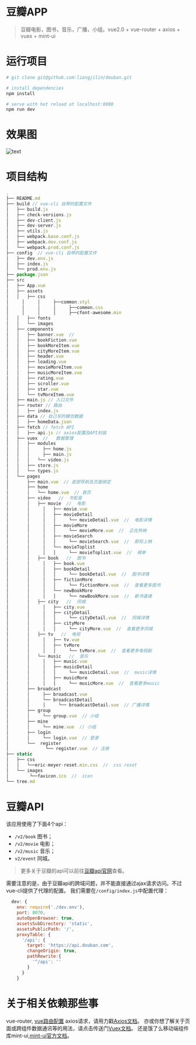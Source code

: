 # 豆瓣APP

> 豆瓣电影，图书，音乐，广播，小组。vue2.0 + vue-router + axios + vuex + mint-ui

# 运行项目

``` bash
# git clone git@github.com:liangjilin/douban.git

# install dependencies
npm install

# serve with hot reload at localhost:8080
npm run dev

```
# 效果图

![text](../master/static/images/jdfw.gif)

# 项目结构
```javascript
.
├── README.md
├── build // vue-cli 自带的配置文件
│   ├── build.js
│   ├── check-versions.js
│   ├── dev-client.js
│   ├── dev-server.js
│   ├── utils.js
│   ├── webpack.base.conf.js
│   ├── webpack.dev.conf.js
│   └── webpack.prod.conf.js
├── config  // vue-cli 自带的配置文件
│   ├── dev.env.js
│   ├── index.js
│   └── prod.env.js
├── package.json
├── src
│   ├── App.vue
│   ├── assets
│   │   ├── css
│     │     │     ├──common.styl
│     │     │     │     ├──common.css
│     │     │     │     ├──cfont-awesome.min
│   │   ├── fonts
│   │   └── images
│   ├── components
│   │   ├── banner.vue  //
│   │   ├── bookFiction.vue
│   │   ├── bookMoreItem.vue
│   │   ├── cityMoreItem.vue
│   │   ├── header.vue
│   │   ├── loading.vue
│   │   ├── movieMoreItem.vue
│   │   ├── musicMoreItem.vue
│   │   ├── rating.vue
│   │   ├── scroller.vue
│   │   ├── star.vue
│   │   └── tvMoreItem.vue
│   ├── main.js // 入口文件
│   ├── router // 路由
│   │   ├── index.js
│   ├── data // 自己写的模仿数据
│   │   ├── homeData.json
│   ├── fetch // fetch API
│   │   ├── api.js // axios配置及API封装
│   ├── vuex  //   数据管理
│   │   ├── modules
│   │   │     ├── home.js
│   │   │     ├── main.js
│   │   │   └── video.js
│   │   ├── store.js
│   │   └── types.js
│   └── pages
│       ├── main.vue  // 底部导航及页面绑定
│       ├── home
│       │   └── home.vue  // 首页
│       ├── video   //  书影音
│       │   ├── movie  //  电影
│       │     │   ├── movie.vue
│       │     │   ├── movieDetail
│       │     │   │     └── movieDetail.vue  //  电影详情
│       │     │   ├── movieMore
│       │     │   │     └── movieMore.vue  //  正在热映
│       │     │   ├── movieSearch
│       │     │   │     └── movieSearch.vue  //  即将上映
│       │     │   └── movieToplist
│       │     │   │     └── movieToplist.vue  //  榜单
│       │   ├── book   //  图书
│       │     │   ├── book.vue
│       │     │   ├── bookDetail
│       │     │   │     └── bookDetail.vue  //  图书详情
│       │     │   ├── fictionMore
│       │     │   │     └── fictionMore.vue  //  查看更多图书
│       │     │   └── newBookMore
│       │     │   │     └── newBookMore.vue  //  新书速递
│       │   ├── city   //  同城
│       │     │   ├── city.vue
│       │     │   ├── cityDetail
│       │     │   │     └── cityDetail.vue  //  同城详情
│       │     │   ├── cityMore
│       │     │   │     └── cityMore.vue  //  查看更多同城
│       │   ├── tv   //  电视
│       │     │   ├── tv.vue
│       │     │   ├── tvMore
│       │     │   │     └── tvMore.vue  //  查看更多电视剧
│       │   └── music   //  音乐
│       │     │   ├── music.vue
│       │     │   ├── musicDetail
│       │     │   │     └── musicDetail.vue  //  music详情
│       │     │   ├── musicMore
│       │     │   │     └── musicMore.vue  //  查看更多music
│       ├── broadcast
│       │     ├── broadcast.vue
│       │     └── broadcastDetail
│       │     │     └── broadcastDetail.vue  // 广播详情
│       ├── group
│       │     └── group.vue  // 小组
│       ├── mine
│       │     └── mine.vue  // 小组
│       ├── login
│       │     └── login.vue  // 登录
│       └──  register
│              └── register.vue  // 注册
├── static
│   ├── css
│   │   └──eric-meyer-reset.min.css  //  css reset
│   └── images
│        └──favicon.ico  //  icon
└── tree.md
```
# 豆瓣API
该应用使用了下面4个api：
* `/v2/book` 图书；
* `/v2/movie` 电影；
* `/v2/music` 音乐；
* `v2/event` 同城。

>更多关于豆瓣的api可以前往[豆瓣api官网](https://developers.douban.com/wiki/?title=guide)查看。

需要注意的是，由于豆瓣api的跨域问题，并不能直接通过ajax请求访问。不过vue-cli提供了代理的配置。
我们需要在`/config/index.js`中配置代理：
```javascript
  dev: {
    env: require('./dev.env'),
    port: 8070,
    autoOpenBrowser: true,
    assetsSubDirectory: 'static',
    assetsPublicPath: '/',
    proxyTable: {
      '/api': {
        target: 'https://api.douban.com',
        changeOrigin: true,
        pathRewrite:{
          '^/api': ''
        }
      }
    }
```
# 关于相关依赖那些事

vue-router, [vue路由配置](【vue路由】(https://router.vuejs.org/zh-cn/))
axios请求，请用力戳[Axios文档](https://www.npmjs.com/package/axios)。
亦或你想了解关于页面或跨组件数据通讯等的用法，请点击传送门[Vuex文档](https://vuex.vuejs.org/zh-cn/)。
还是饿了么移动端组件库mint-ui,[mint-ui官方文档](http://mint-ui.github.io/docs/#/)。

